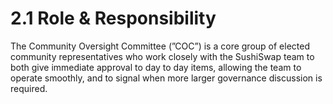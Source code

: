 # 2.1 Role & Responsibility

The Community Oversight Committee (”COC”) is a core group of elected community representatives who work closely with the SushiSwap team to both give immediate approval to day to day items, allowing the team to operate smoothly, and to signal when more larger governance discussion is required.
